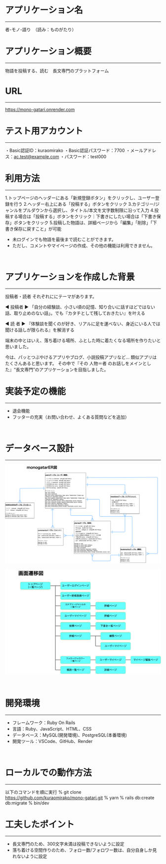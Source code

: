 # アプリケーション名
---
者-モノ-語り　（読み：ものがたり）
<br>

# アプリケーション概要
---
物語を投稿する、読む　長文専門のプラットフォーム
<br>

# URL
---
https://mono-gatari.onrender.com
<br>

# テスト用アカウント
---
・Basic認証ID：kuraomirako
・Basic認証パスワード：7700
・メールアドレス：ac.test@example.com
・パスワード：test000
<br>

# 利用方法
---
1.トップページのヘッダーにある「新規登録ボタン」をクリックし、ユーザー登録を行う
2.ヘッダー右上にある「投稿する」ボタンをクリック
3.カテゴリー/ジャンルをプルダウンから選択し、タイトル/本文を文字数制限に沿って入力
4.投稿する場合は「投稿する」ボタンをクリック｜下書きにしたい場合は「下書き保存」ボタンをクリック
5.投稿した物語は、詳細ページから「編集」「削除」「下書き保存に戻すこと」が可能

- 未ログインでも物語を最後まで読むことができます。
- ただし、コメントやマイページの作成、その他の機能は利用できません。

<br>

# アプリケーションを作成した背景
---
投稿者・読者 それぞれににテーマがあります。

◀︎ 投稿者 ▶︎
「自分の経験談、小さい頃の記憶、知り合いに話すほどではない話、取り止めのない話」。でも『カタチとして残しておきたい』を叶える

◀︎ 読 者 ▶︎
『体験談を聞くのが好き、リアルに足を運べない、身近にいる人では聞ける話しが限られる』を解消する

端末の中とはいえ、落ち着ける場所、ふとした時に着たくなる場所を作りたいと思いました。

今は、パッとつぶやけるアプリやブログ、小説投稿アプリなど… 類似アプリはたくさんあると思います。
その中で『その 人物＝者 のお話しをメインとした』“長文専門”のアプリケーションを目指しました。


# 実装予定の機能
---
- 退会機能
- フッターの充実（お問い合わせ、よくある質問などを追加）
<br>

# データベース設計
---
![ER図](./images/er.png)

![transition図](./images/transition.png)

<br>

# 開発環境
---
- フレームワーク：Ruby On Rails
- 言語：Ruby、JavaScript、HTML、CSS
- データベース：MySQL(開発環境)、PostgreSQL(本番環境)
- 開発ツール：VSCode、GitHub、Render
<br>

# ローカルでの動作方法
---
以下のコマンドを順に実行
% git clone https://github.com/kuraomirako/mono-gatari.git
% yarn
% rails db:create db:migrate
% bin/dev


# 工夫したポイント
---
- 長文専門のため、300文字未満は投稿できないように設定
- 落ち着ける空間作りのため、フォロー数/フォロワー数は、自分自身しか見れないように設定
<br>